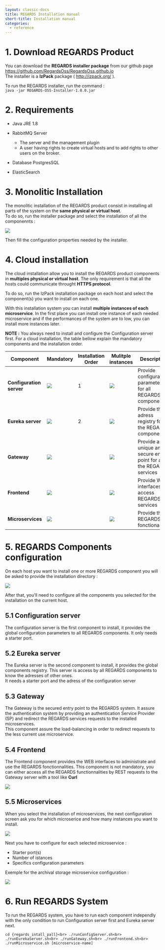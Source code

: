 ```yaml
---
layout: classic-docs
title: REGARDS Installation manual
short-title: Installation manual
categories:
  - reference
---
```


# 1\. Download REGARDS Product

You can download the **REGARDS installer package** from our github page <https://github.com/RegardsOss/RegardsOss.github.io><br>
The installer is a **IzPack** package ( <http://izpack.org/> ).

To run the REGARDS installer, run the command :<br>
`java -jar REGARDS-OSS-Installer-1.0.0.jar`

# 2\. Requirements

- Java JRE 1.8
- RabbitMQ Server

  - The server and the management plugin
  - A user having rights to create virtual hosts and to add rights to other users on the broker.

- Database PostgresSQL

- ElasticSearch

# 3\. Monolitic Installation

The monolitic installation of the REGARDS product consist in installing all parts of the system on the **same physical or virtual host**.<br>
To do so, run the installer package and select the installation of all the componennts :

![](/assets/images/installation/full-install.png)

Then fill the configuration properties needed by the installer.

# 4\. Cloud installation

The cloud installation allow you to install the REGARDS product components in **multiples physical or virtual host**. The only requirement is that all the hosts could communicate throught **HTTPS protocol**.

To do so, run the IzPack installation package on each host and select the component(s) you want to install on each one.

With this installation system you can install **multiple instances of each microservice**. In the first place you can install one instance of each needed microservice and if the performances of the system are to low, you can install more instances later.

**NOTE :** You always need to install and configure the Configuration server first. For a cloud installation, the table bellow explain the mandatory components and the installation order.

Component                | Mandatory                   | Installation Order | Mulitple instances          | Description
------------------------ | --------------------------- | ------------------ | --------------------------- | --------------------------------------------------------------------
**Configuration server** | ![](/assets/images/ok.png)  | 1                  | ![](/assets/images/nok.png) | Provide configuration parameters for all REGARDS components
**Eureka server**        | ![](/assets/images/ok.png)  | 2                  | ![](/assets/images/nok.png) | Provide the adress registry for all the REGARDS components
**Gateway**              | ![](/assets/images/ok.png)  |                    | ![](/assets/images/nok.png) | Provide a unique and secure entry point for all the REGARDS services
**Frontend**             | ![](/assets/images/nok.png) |                    | ![](/assets/images/nok.png) | Provide WEB interfaces to access REGARDS services
**Microservices**        | ![](/assets/images/nok.png) |                    | ![](/assets/images/ok.png)  | Provide the REGARDS fonctionalities

# 5\. REGARDS Components configuration

On each host you want to install one or more REGARDS component you will be asked to provide the installation directory :

![](/assets/images/installation/select-directory.png)

After that, you'll need to configure all the components you selected for the installation on the current host.

## 5.1 Configuration server

The configuration server is the first component to install, it provides the global configuration parameters to all REGARDS components. It only needs a starter port.

## 5.2 Eureka server

The Eureka server is the second component to install, it provides the global components registry. This server is access by all REGARDS components to know the adresses of other ones.<br>
It needs a starter port and the adress of the configuration server

## 5.3 Gateway

The Gateway is the secured entry point to the REGARDS system. It assure the authentication system by providing an authentication Service Provider (SP) and redirect the REGARDS services requests to the installed microservices.<br>
This component assure the load-balancing in order to redirect requests to the less current use microservice.

## 5.4 Frontend

The Frontend component provides the WEB interfaces to administrate and use the REGARDS fonctionnalities. This component is not mandatory, you can either access all the REGARDS functionnalities by REST requests to the Gateway server with a tool like **Curl**

![](/assets/images/installation/frontend.png)

## 5.5 Microservices

When you select the installation of microservices, the next configuration screen ask you for which microserice and how many instances you want to install.

![](/assets/images/installation/microservices.png)

Next you have to configure for each selected microservice :

- Starter port(s)
- Number of istances
- Specifics configuration parameters

Exemple for the archival storage microservice configuration :

![](/assets/images/installation/archival-storage.png)

# 6\. Run REGARDS System

To run the REGARDS system, you have to run each component independly with the only condition to run Configuration server first and Eureka server next.

`cd {regards_intall_pall}<br> ./runConfigServer.sh<br> ./runEurekaServer.sh<br> ./runGateway.sh<br> ./runFrontend.sh<br> ./runMicroservice.sh [microservice-name]`
